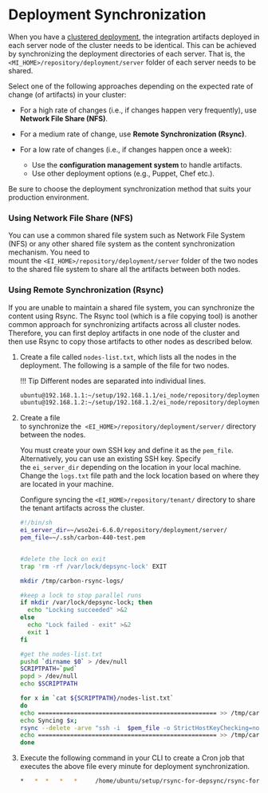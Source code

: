 # Deployment Synchronization

When you have a [clustered deployment]({{base_path}}/install-and-setup/setup/deployment/deploying-wso2-mi/), the integration artifacts deployed in each server node of the cluster needs to be identical. This can be achieved by synchronizing the deployment directories of each server. That is, the `<MI_HOME>/repository/deployment/server` folder of each server needs to be shared.

Select one of the following approaches depending on the expected rate of change (of artifacts) in your cluster:

-   For a high rate of changes (i.e., if changes happen very frequently), use **Network File Share (NFS)**.
-   For a medium rate of change, use **Remote Synchronization (Rsync)**.
-   For a low rate of changes (i.e., if changes happen once a week):

    -   Use the **configuration management system** to handle artifacts.
    -   Use other deployment options (e.g., Puppet, Chef etc.).

Be sure to choose the deployment synchronization method that suits your production environment.

### Using Network File Share (NFS)

You can use a common shared file system such as Network File System (NFS) or any other shared file system as the content synchronization mechanism. You need to mount the `<EI_HOME>/repository/deployment/server` folder of the two nodes to the shared file system to share all the artifacts between both nodes. 

### Using Remote Synchronization (Rsync)

If you are unable to maintain a shared file system, you can synchronize the content using Rsync. The Rsync tool (which is a file copying tool) is another common approach for synchronizing artifacts across all cluster nodes. Therefore, you can first deploy artifacts in one node of the cluster and then use Rsync to copy those artifacts to other nodes as described below.

1.  Create a file called `nodes-list.txt`, which lists all the nodes in the deployment. The following is a sample of the file for two nodes.

    !!! Tip
        Different nodes are separated into individual lines.

    ```bash
    ubuntu@192.168.1.1:~/setup/192.168.1.1/ei_node/repository/deployment/server
    ubuntu@192.168.1.2:~/setup/192.168.1.2/ei_node/repository/deployment/server
    ```

2.  Create a file to synchronize the  `<EI_HOME>/repository/deployment/server/` directory between the nodes.

    You must create your own SSH key and define it as the `pem_file`. Alternatively, you can use an existing SSH key. Specify the `ei_server_dir` depending on the location in your local machine. Change the `logs.txt` file path and the lock location based on where they are located in your machine.

    Configure syncing the `<EI_HOME>/repository/tenant/` directory to share the tenant artifacts across the cluster.

    ```bash
    #!/bin/sh
    ei_server_dir=~/wso2ei-6.6.0/repository/deployment/server/
    pem_file=~/.ssh/carbon-440-test.pem


    #delete the lock on exit
    trap 'rm -rf /var/lock/depsync-lock' EXIT

    mkdir /tmp/carbon-rsync-logs/

    #keep a lock to stop parallel runs
    if mkdir /var/lock/depsync-lock; then
      echo "Locking succeeded" >&2
    else
      echo "Lock failed - exit" >&2
      exit 1
    fi

    #get the nodes-list.txt
    pushd `dirname $0` > /dev/null
    SCRIPTPATH=`pwd`
    popd > /dev/null
    echo $SCRIPTPATH

    for x in `cat ${SCRIPTPATH}/nodes-list.txt`
    do
    echo ================================================== >> /tmp/carbon-rsync-logs/logs.txt;
    echo Syncing $x;
    rsync --delete -arve "ssh -i  $pem_file -o StrictHostKeyChecking=no" $ei_server_dir $x >> /tmp/carbon-rsync-logs/logs.txt
    echo ================================================== >> /tmp/carbon-rsync-logs/logs.txt;
    done
    ```

3.  Execute the following command in your CLI to create a Cron job that executes the above file every minute for deployment synchronization.    

    ```bash
    *   *  *   *   *     /home/ubuntu/setup/rsync-for-depsync/rsync-for-ei-depsync.sh=
    ```
